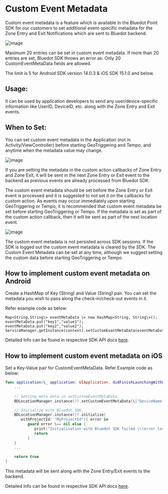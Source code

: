 Custom Event Metadata
=====================

Custom event metadata is a feature which is available in the Bluedot Point SDK for our customers to set additional event-specific metadata for the Zone Entry and Exit Notifications which are sent to Bluedot backend.

![image](https://docs.bluedot.io/wp-content/uploads/2021/07/info.png)

Maximum 20 entries can be set in custom event metadata. If more than 20 entries are set, Bluedot SDK throws an error as: Only 20 CustomEventMetaData fields are allowed.

The limit is 5 for Android SDK version 14.0.3 & iOS SDK 15.1.0 and below.

Usage:
------

It can be used by application developers to send any user/device-specific information like UserID, DeviceID, etc. along with the Zone Entry and Exit events.

When to Set:
------------

You can set custom event metadata in the Application (not in Activity/ViewController) before starting GeoTriggering and Tempo, and anytime when the metadata value may change.

![image](https://docs.bluedot.io/wp-content/uploads/2021/07/info.png)

If you are setting the metadata in the custom action callbacks of Zone Entry and Zone Exit, it will be sent in the next Zone Entry or Exit event to the backend as previous events are already processed from Bluedot SDK.

The custom event metadata should be set before the Zone Entry or Exit event is processed and it is suggested to not set it on the callbacks for custom action. As events may occur immediately upon starting GeoTriggering or Tempo, it is recommended that custom event metadata be set before starting GeoTriggering or Tempo. If the metadata is set as part of the custom action callback, then it will be sent as part of the next location event.

![image](https://docs.bluedot.io/wp-content/uploads/2021/07/info.png)

The custom event metadata is not persisted across SDK sessions. If the SDK is logged out the custom event metadata is cleared by the SDK. The Custom Event Metadata can be set at any time, although we suggest setting the custom data before starting GeoTriggering or Tempo.

How to implement custom event metadata on Android
-------------------------------------------------

Create a HashMap of Key (String) and Value (String) pair. You can set the metadata you wish to pass along the check-in/check-out events in it.

Refer example code as below:

```
Map<String,String\> eventMetaData \= new HashMap<String, String\>();
eventMetaData.put("key1","value1");
eventMetaData.put("key2","value2");
ServiceManager.getInstance(context).setCustomEventMetaData(eventMetaData);
```

Detailed Info can be found in respective SDK API docs [here](https://docs.bluedot.io/wp-content/uploads/api/android/classau_1_1com_1_1bluedot_1_1point_1_1net_1_1engine_1_1_service_manager.html#a69e19cfca40223b071a12b3483e83bcf).

How to implement custom event metadata on iOS
---------------------------------------------

Set a Key-Value pair for CustomEventMetaData. Refer Example code as below:

```swift
func application(\_ application: UIApplication, didFinishLaunchingWithOptions launchOptions: \[UIApplication.LaunchOptionsKey: Any\]?) -> Boo {
    ...
    
    // Setting meta data in setCustomEventMetaData.
    BDLocationManager.instance()?.setCustomEventMetaData(\["DeviceName" : UIDevice.current.name\])

    // Initialize with Bluedot SDK.
    BDLocationManager.instance()?.initialize(
       withProjectId: "MyProjectId"){ error in
          guard error \== nil else {
             print("Initialisation with Bluedot SDK failed \\(error.localizedDescription)")
             return
          }
    }
    ... 
    
    return true 
}
```

This metadata will be sent along with the Zone Entry/Exit events to the backend.

Detailed Info can be found in respective SDK API docs [here](https://ios-docs.bluedot.io/Classes/BDLocationManager.html#/c:objc(cs)BDLocationManager(im)setCustomEventMetaData:).